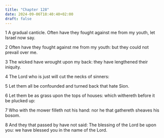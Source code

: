 ```yaml
---
title: "Chapter 128"
date: 2024-09-06T18:40:40+02:00
draft: false
---
```




1 A gradual canticle. Often have they fought against me from my youth, let Israel now say.

2 Often have they fought against me from my youth: but they could not prevail over me.

3 The wicked have wrought upon my back: they have lengthened their iniquity.

4 The Lord who is just will cut the necks of sinners:

5 Let them all be confounded and turned back that hate Sion.

6 Let them be as grass upon the tops of houses: which withereth before it be plucked up:

7 Who with the mower filleth not his hand: nor he that gathereth sheaves his bosom.

8 And they that passed by have not said: The blessing of the Lord be upon you: we have blessed you in the name of the Lord.

